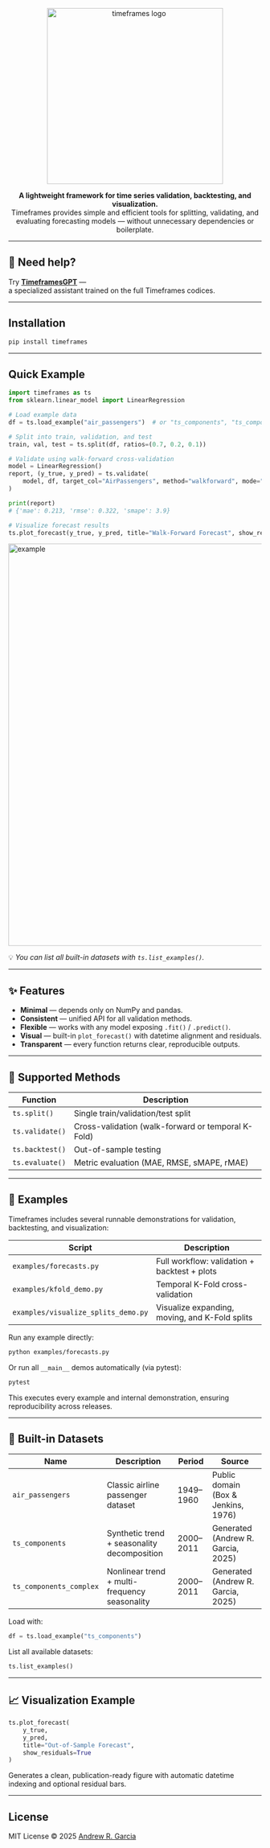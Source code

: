 <!-- LOGO -->
<p align="center">
  <img src="https://github.com/user-attachments/assets/c2bb88b8-1edb-4fdc-8b11-3e6966481a88" width="350" alt="timeframes logo"/>
</p>

<p align="center">
  <strong>A lightweight framework for time series validation, backtesting, and visualization.</strong><br/>
Timeframes provides simple and efficient tools for splitting, validating, and evaluating forecasting models — without unnecessary dependencies or boilerplate.
</p>

---

## 🧠 Need help?

Try **[TimeframesGPT](https://chatgpt.com/g/g-68ec3fa47a808191afbe09cbd63ab611-timeframesgpt-v1-0)** —  
a specialized assistant trained on the full Timeframes codices.

---

## Installation

```bash
pip install timeframes
```

---

## Quick Example

```python
import timeframes as ts
from sklearn.linear_model import LinearRegression

# Load example data
df = ts.load_example("air_passengers")  # or "ts_components", "ts_components_complex"

# Split into train, validation, and test
train, val, test = ts.split(df, ratios=(0.7, 0.2, 0.1))

# Validate using walk-forward cross-validation
model = LinearRegression()
report, (y_true, y_pred) = ts.validate(
    model, df, target_col="AirPassengers", method="walkforward", mode="expanding", folds=5, return_preds=True
)

print(report)
# {'mae': 0.213, 'rmse': 0.322, 'smape': 3.9}

# Visualize forecast results
ts.plot_forecast(y_true, y_pred, title="Walk-Forward Forecast", show_residuals=True)
```
<img width="800" alt="example" src="https://github.com/user-attachments/assets/8c1183db-ba37-40b2-8c36-4412d05f3ad2" />

💡 *You can list all built-in datasets with `ts.list_examples()`.*

---

## ✨ Features

* **Minimal** — depends only on NumPy and pandas.
* **Consistent** — unified API for all validation methods.
* **Flexible** — works with any model exposing `.fit()` / `.predict()`.
* **Visual** — built-in `plot_forecast()` with datetime alignment and residuals.
* **Transparent** — every function returns clear, reproducible outputs.

---

## 🧩 Supported Methods

| Function        | Description                                        |
| --------------- | -------------------------------------------------- |
| `ts.split()`    | Single train/validation/test split                 |
| `ts.validate()` | Cross-validation (walk-forward or temporal K-Fold) |
| `ts.backtest()` | Out-of-sample testing                              |
| `ts.evaluate()` | Metric evaluation (MAE, RMSE, sMAPE, rMAE)         |

---

## 📂 Examples

Timeframes includes several runnable demonstrations for validation, backtesting, and visualization:

| Script                              | Description                                    |
| ----------------------------------- | ---------------------------------------------- |
| `examples/forecasts.py`             | Full workflow: validation + backtest + plots   |
| `examples/kfold_demo.py`            | Temporal K-Fold cross-validation               |
| `examples/visualize_splits_demo.py` | Visualize expanding, moving, and K-Fold splits |

Run any example directly:

```bash
python examples/forecasts.py
```

Or run all `__main__` demos automatically (via pytest):

```bash
pytest
```

This executes every example and internal demonstration, ensuring reproducibility across releases.

---

## 🧠 Built-in Datasets

| Name                    | Description                                   | Period    | Source                              |
| ----------------------- | --------------------------------------------- | --------- | ----------------------------------- |
| `air_passengers`        | Classic airline passenger dataset             | 1949–1960 | Public domain (Box & Jenkins, 1976) |
| `ts_components`         | Synthetic trend + seasonality decomposition   | 2000–2011 | Generated (Andrew R. Garcia, 2025)  |
| `ts_components_complex` | Nonlinear trend + multi-frequency seasonality | 2000–2011 | Generated (Andrew R. Garcia, 2025)  |

Load with:

```python
df = ts.load_example("ts_components")
```

List all available datasets:

```python
ts.list_examples()
```

---

## 📈 Visualization Example

```python
ts.plot_forecast(
    y_true, 
    y_pred, 
    title="Out-of-Sample Forecast", 
    show_residuals=True
)
```

Generates a clean, publication-ready figure with automatic datetime indexing and optional residual bars.

---

## License

MIT License © 2025 [Andrew R. Garcia](https://github.com/andrewrgarcia)
